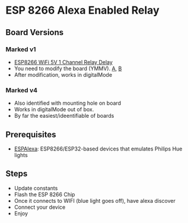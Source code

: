 # ESP 8266 Alexa Enabled Relay

## Board Versions

### Marked v1

- [ESP8266 WiFi 5V 1 Channel Relay Delay](https://amzn.to/2BLYMoP)
- You need to modify the board (YMMV). [A](https://www.esp8266.com/viewtopic.php?f=12&t=16732), [B](https://www.youtube.com/watch?v=Uq7ZfutOSSg)
- After modification, works in digitalMode

### Marked v4

- Also identified with mounting hole on board
- Works in digitalMode out of box.
- By far the easiest/ideentifiable of boards


## Prerequisites

- [ESPAlexa](https://github.com/Aircoookie/Espalexa):  ESP8266/ESP32-based devices that emulates Philips Hue lights

## Steps

- Update constants 
- Flash the ESP 8266 Chip
- Once it connects to WIFI (blue light goes off), have alexa discover
- Connect your device
- Enjoy


